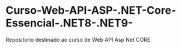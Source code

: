 # Curso-Web-API-ASP-.NET-Core-Essencial-.NET8-.NET9-
Repositorio destinado ao curso de Web API Asp Net CORE
